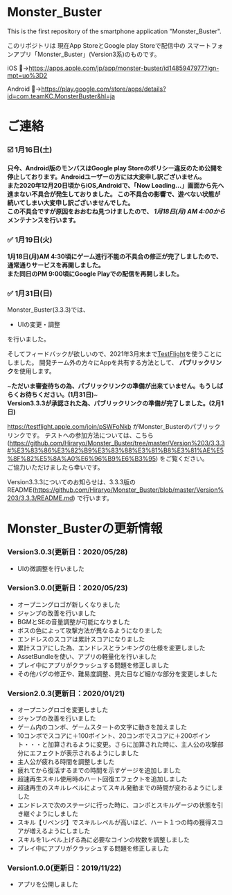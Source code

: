 # Monster_Buster
This is the first repository of the smartphone application "Monster_Buster".

このリポジトリは 現在App StoreとGoogle play Storeで配信中の スマートフォンアプリ「Monster_Buster」(Version3系)のものです。<br>

iOS :apple:→https://apps.apple.com/jp/app/monster-buster/id1485947977?ign-mpt=uo%3D2

Android :robot:→https://play.google.com/store/apps/details?id=com.teamKC.MonsterBuster&hl=ja

# ご連絡
### :ballot_box_with_check: 1月16日(土)
 **只今、Android版のモンバスはGoogle play Storeのポリシー違反のため公開を停止しております。Androidユーザーの方には大変申し訳ございません。<br>
 また2020年12月20日頃からiOS,Androidで、「Now Loading...」画面から先へ進まない不具合が発生しておりました。
この不具合の影響で、遊べない状態が続いてしまい大変申し訳ございませんでした。<br>
この不具合ですが原因をおおむね見つけましたので、 _1月18日(月) AM 4:00から_ メンテナンスを行います。** 

### :white_check_mark: 1月19日(火)

 **1月18日(月)AM 4:30頃にゲーム進行不能の不具合の修正が完了しましたので、通常通りサービスを再開しました。<br>また同日のPM 9:00頃にGoogle Playでの配信を再開しました。**

### :white_check_mark: 1月31日(日)
Monster_Buster(3.3.3)では、
 - UIの変更・調整
 
を行いました。

そしてフィードバックが欲しいので、2021年3月末まで[TestFlight](https://developer.apple.com/jp/testflight/)を使うことにしました。
開発チーム外の方々にAppを共有する方法として、 **パブリックリンク**を使用します。 

~**ただいま審査待ちの為、パブリックリンクの準備が出来ていません。もうしばらくお待ちください。(1月31日)**~<br>
 **Version3.3.3が承認された為、パブリックリンクの準備が完了しました。(2月1日)** 
 
https://testflight.apple.com/join/pSWFoNkb がMonster_Busterのパブリックリンクです。
テストへの参加方法については、こちら(https://github.com/Hiraryo/Monster_Buster/tree/master/Version%203/3.3.3#%E3%83%86%E3%82%B9%E3%83%88%E3%81%B8%E3%81%AE%E5%8F%82%E5%8A%A0%E6%96%B9%E6%B3%95) をご覧ください。<br>
ご協力いただけましたら幸いです。

Version3.3.3についてのお知らせは、3.3.3版のREADME(https://github.com/Hiraryo/Monster_Buster/blob/master/Version%203/3.3.3/README.md) で行います。


# Monster_Busterの更新情報 
### Version3.0.3(更新日：2020/05/28)
 - UIの微調整を行いました
 
### Version3.0.0(更新日：2020/05/23)
 - オープニングロゴが新しくなりました
 - ジャンプの改善を行いました
 - BGMとSEの音量調整が可能になりました
 - ボスの色によって攻撃方法が異なるようになりました
 - エンドレスのスコアは累計スコアになりました
 - 累計スコアにした為、エンドレスとランキングの仕様を変更しました
 - AssetBundleを使い、アプリの軽量化を行いました
 - プレイ中にアプリがクラッシュする問題を修正しました
 - その他バグの修正や、難易度調整、見た目など細かな部分を変更しました
 
### Version2.0.3(更新日：2020/01/21)
 - オープニングロゴを変更しました
 - ジャンプの改善を行いました
 - ゲーム内のコンボ、ゲームスタートの文字に動きを加えました
 - 10コンボでスコアに＋100ポイント、20コンボでスコアに＋200ポイント・・・と加算されるように変更。さらに加算された時に、主人公の攻撃部分にエフェクトが表示されるようにしました
 - 主人公が疲れる時間を調整しました
 - 疲れてから復活するまでの時間を示すゲージを追加しました
 - 超速再生スキル使用時のハート回復エフェクトを追加しました
 - 超速再生のスキルレベルによってスキル発動までの時間が変わるようにしました
 - エンドレスで次のステージに行った時に、コンボとスキルゲージの状態を引き継ぐようにしました
 - スキル【リベンジ】でスキルレベルが高いほど、ハート１つの時の獲得スコアが増えるようにしました
 - スキルを1レベル上げる為に必要なコインの枚数を調整しました
 - プレイ中にアプリがクラッシュする問題を修正しました

### Version1.0.0(更新日：2019/11/22)
 - アプリを公開しました
